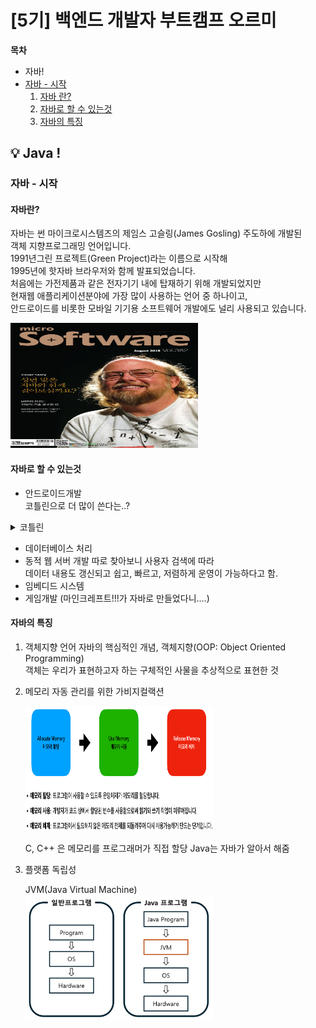 # [5기] 백엔드 개발자 부트캠프 오르미

  **목차**
- 자바!
- [자바 - 시작](#javaStart)
  1. [자바 란?](#whatIsJava)
  2. [자바로 할 수 있는것](#whatToDoJava)
  3. [자바의 특징](#ofTheJava)


## 💡 Java !

### 자바 - 시작
<a id="javaStart"></a>

#### 자바란?
<a id="whatIsJava"></a>

자바는 썬 마이크로시스템즈의 제임스 고슬링(James Gosling) 주도하에 개발된   
객체 지향프로그래밍 언어입니다.   
1991년그린 프로젝트(Green Project)라는 이름으로 시작해   
1995년에 핫자바 브라우저와 함께 발표되었습니다.   
처음에는 가전제품과 같은 전자기기 내에 탑재하기 위해 개발되었지만   
현재웹 애플리케이션분야에 가장 많이 사용하는 언어 중 하나이고,   
안드로이드를 비롯한 모바일 기기용 소프트웨어 개발에도 널리 사용되고 있습니다.

<img src="img/day18/자버지.jpg" width="300" height="200" alt="">

#### 자바로 할 수 있는것
   <a id="whatToDoJava"></a>

- 안드로이드개발   
코틀린으로 더 많이 쓴다는..?

<details>
<summary> 코틀린 </summary>
JVM이랑 안드로이드에서 사용하는 언어로 자바보다 간단하게 코드를 짤 수 있고   
컴파일 속도가 빠르다고 함.
</details>

- 데이터베이스 처리
- 동적 웹 서버 개발
따로 찾아보니 사용자 검색에 따라   
데이터 내용도 갱신되고 쉽고, 빠르고, 저렴하게 운영이 가능하다고 함.
- 임베디드 시스템
- 게임개발 (마인크레프트!!!가 자바로 만들었다니....)

#### 자바의 특징
<a id="ofTheJava"></a>

1. 객체지향 언어
    자바의 핵심적인 개념, 객체지향(OOP: Object Oriented Programming)   
   객체는 우리가 표현하고자 하는 구체적인 사물을 추상적으로 표현한 것

2. 메모리 자동 관리를 위한 가비지컬랙션
    
    <img src="img/day18/memory.png" width="300" height="200" alt="">

    C, C++ 은 메모리를 프로그래머가 직접 할당
    Java는 자바가 알아서 해줌

3. 플랫폼 독립성

    JVM(Java Virtual Machine)   
   <img src="img/day18/JVM.png" width="300" height="200" alt="">   
    



